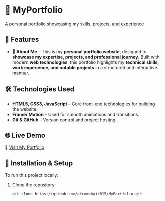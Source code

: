# 💼 MyPortfolio  

A personal portfolio showcasing my skills, projects, and experience

## 🚀 Features  
- **📌 About Me** – This is my **personal portfolio website**, designed to **showcase my expertise, projects, and professional journey**. Built with modern **web technologies**, this portfolio highlights my **technical skills, work experience, and notable projects** in a structured and interactive manner.  

## 🛠 Technologies Used  
- **HTML5, CSS3, JavaScript** – Core front-end technologies for building the website.  
- **Framer Motion** – Used for smooth animations and transitions.  
- **Git & GitHub** – Version control and project hosting.  

## 🌐 Live Demo  
🔗 [Visit My Portfolio](https://akramshaik615.github.io/MyPortfolio/)  

## 📂 Installation & Setup  
To run this project locally:  
1. Clone the repository:  
   ```bash
   git clone https://github.com/akramshaik615/MyPortfolio.git
